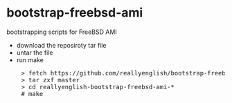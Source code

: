 bootstrap-freebsd-ami
=====================

bootstrapping scripts for FreeBSD AMI

* download the reposiroty tar file
* untar the file
* run make

<pre>
    > fetch https://github.com/reallyenglish/bootstrap-freebsd-ami/tarball/master
    > tar zxf master
    > cd reallyenglish-bootstrap-freebsd-ami-*
    # make
<pre>
